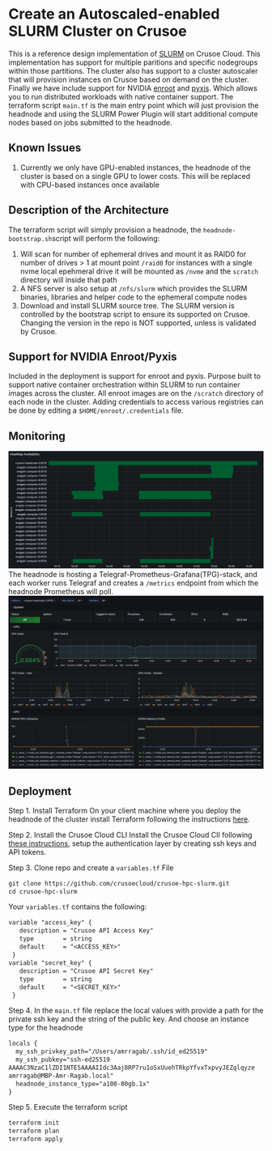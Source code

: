 # Create an Autoscaled-enabled SLURM Cluster on Crusoe

This is a reference design implementation of [SLURM](https://slurm.schedmd.com/overview.html) on Crusoe Cloud. This implementation has support for multiple paritions and specific nodegroups within those partitions. The cluster also has support to a cluster autoscaler that will provision instances on Crusoe based on demand on the cluster. Finally we have include support for NVIDIA [enroot](https://github.com/NVIDIA/enroot) and [pyxis](https://github.com/NVIDIA/pyxis). Which allows you to run distributed workloads with native container support. The terraform script `main.tf` is the main entry point which will just provision the headnode and using the SLURM Power Plugin will start additional compute nodes based on jobs submitted to the headnode.

## Known Issues
1. Currently we only have GPU-enabled instances, the headnode of the cluster is based on a single GPU to lower costs. This will be replaced with CPU-based instances once available

## Description of the Architecture
The terraform script will simply provision a headnode, the `headnode-bootstrap.sh`script will perform the following:
1. Will scan for number of ephemeral drives and mount it as RAID0 for number of drives > 1 at mount point `/raid0` for instances with a single nvme local epehmeral drive it will be mounted as `/nvme` and the `scratch` directory will inside that path
2. A NFS server is also setup at `/nfs/slurm` which provides the SLURM binaries, libraries and helper code to the ephemeral compute nodes
3. Download and install SLURM source tree. The SLURM version is controlled by the bootstrap script to ensure its supported on Crusoe. Changing the version in the repo is NOT supported, unless is validated by Crusoe.

## Support for NVIDIA Enroot/Pyxis
Included in the deployment is support for enroot and pyxis. Purpose built to support native container orchestration within SLURM to run container images across the cluster.
All enroot images are on the `/scratch` directory of each node in the cluster. Adding credentials to access various registries can be done by editing a `$HOME/enroot/.credentials` file.

## Monitoring
![heatmap](/imgs/heatmap.png)
The headnode is hosting a Telegraf-Prometheus-Grafana(TPG)-stack, and each worker runs Telegraf and creates a `/metrics` endpoint from which the 
headnode Prometheus will poll. 
![metrics](/imgs/metrics.png)

## Deployment
Step 1. Install Terraform
On your client machine where you deploy the headnode of the cluster install Terraform following the instructions [here](https://developer.hashicorp.com/terraform/tutorials/aws-get-started/install-cli).

Step 2. Install the Crusoe Cloud CLI
Install the Crusoe Cloud ClI following [these instructions](https://docs.crusoecloud.com/quickstart/install-the-cli/index.html), setup the authentication layer by creating ssh keys and API tokens.

Step 3. Clone repo and create a `variables.tf` File
```
git clone https://github.com/crusoecloud/crusoe-hpc-slurm.git
cd crusoe-hpc-slurm
```
Your `variables.tf` contains the following:
```
variable "access_key" {
   description = "Crusoe API Access Key"
   type        = string
   default     = "<ACCESS_KEY>"
 }
variable "secret_key" {
   description = "Crusoe API Secret Key"
   type        = string
   default     = "<SECRET_KEY>"
 }
```
Step 4. In the `main.tf` file replace the local values with provide a path for the private ssh key and the string of the public key. And choose an instance type for the headnode
```
locals {
  my_ssh_privkey_path="/Users/amrragab/.ssh/id_ed25519"
  my_ssh_pubkey="ssh-ed25519 AAAAC3NzaC1lZDI1NTE5AAAAIIdc3Aaj8RP7ru1oSxUuehTRkpYfvxTxpvyJEZqlqyze amrragab@MBP-Amr-Ragab.local"
  headnode_instance_type="a100-80gb.1x"
}
``` 
Step 5. Execute the terraform script
```
terraform init
terraform plan
terraform apply
```
